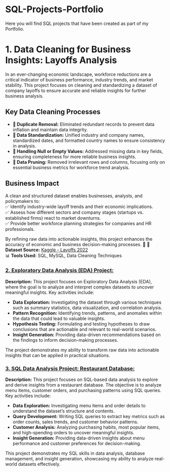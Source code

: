 # SQL-Projects-Portfolio
Here you will find SQL projects that have been created as part of my Portfolio. 


# **1. Data Cleaning for Business Insights: Layoffs Analysis**
In an ever-changing economic landscape, workforce reductions are a critical indicator of business performance, industry trends, and market stability. This project focuses on cleaning and standardizing a dataset of company layoffs to ensure accurate and reliable insights for further business analysis.

## **Key Data Cleaning Processes**  
- **🔹 Duplicate Removal:** Eliminated redundant records to prevent data inflation and maintain data integrity.  
- **🔹 Data Standardization:** Unified industry and company names, standardized dates, and formatted country names to ensure consistency in analysis.  
- **🔹 Handling Null or Empty Values:** Addressed missing data in key fields, ensuring completeness for more reliable business insights.  
- **🔹 Data Pruning:** Removed irrelevant rows and columns, focusing only on essential business metrics for workforce trend analysis.  

## **Business Impact**  
A clean and structured dataset enables businesses, analysts, and policymakers to:  
✅ Identify industry-wide layoff trends and their economic implications.  
✅ Assess how different sectors and company stages (startups vs. established firms) react to market downturns.  
✅ Provide better workforce planning strategies for companies and HR professionals.  

By refining raw data into actionable insights, this project enhances the accuracy of economic and business decision-making processes. 🚀
📌 **Dataset Source:** [Kaggle - Layoffs 2022](https://www.kaggle.com/datasets/swaptr/layoffs-2022)  
📊 **Tools Used:** SQL, MySQL, Data Cleaning Techniques  



### [2. Exploratory Data Analysis (EDA) Project:](https://github.com/laugima/SQL-Projects-Portfolio/blob/main/PROJECT%202%20-%20Exploratory%20Data%20Analysis.sql)
**Description:**
This project focuses on Exploratory Data Analysis (EDA), where the goal is to analyze and interpret complex datasets to uncover meaningful insights. Key activities include:
- **Data Exploration:** Investigating the dataset through various techniques such as summary statistics, data visualization, and correlation analysis.
- **Pattern Recognition:** Identifying trends, patterns, and anomalies within the data that could lead to valuable insights.
- **Hypothesis Testing:** Formulating and testing hypotheses to draw conclusions that are actionable and relevant to real-world scenarios.
- **Insight Generation:** Providing data-driven recommendations based on the findings to inform decision-making processes.

The project demonstrates my ability to transform raw data into actionable insights that can be applied in practical situations.


### [3. SQL Data Analysis Project: Restaurant Database:](https://github.com/laugima/SQL-Projects-Portfolio/blob/main/PROJECT%203%20-%20Restaurant%20Database%20Analysis.sql)
**Description:**
This project focuses on SQL-based data analysis to explore and derive insights from a restaurant database. The objective is to analyze menu items, customer orders, and purchasing patterns using SQL queries. Key activities include:
- **Data Exploration:** Investigating menu items and order details to understand the dataset’s structure and contents.
- **Query Development:** Writing SQL queries to extract key metrics such as order counts, sales trends, and customer behavior patterns.
- **Customer Analysis:** Analyzing purchasing habits, most popular items, and high-spending orders to uncover meaningful insights.
- **Insight Generation:** Providing data-driven insights about menu performance and customer preferences for decision-making.

This project demonstrates my SQL skills in data analysis, database management, and insight generation, showcasing my ability to analyze real-world datasets effectively.


